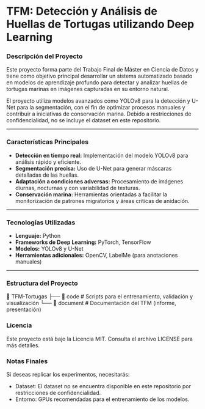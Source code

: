 # **TFM: Detección y Análisis de Huellas de Tortugas utilizando Deep Learning**

### **Descripción del Proyecto**
Este proyecto forma parte del Trabajo Final de Máster en Ciencia de Datos y tiene como objetivo principal desarrollar un sistema automatizado basado en modelos de aprendizaje profundo para detectar y analizar huellas de tortugas marinas en imágenes capturadas en su entorno natural.

El proyecto utiliza modelos avanzados como YOLOv8 para la detección y U-Net para la segmentación, con el fin de optimizar procesos manuales y contribuir a iniciativas de conservación marina. Debido a restricciones de confidencialidad, no se incluye el dataset en este repositorio.

---

### **Características Principales**
- **Detección en tiempo real:** Implementación del modelo YOLOv8 para análisis rápido y eficiente.
- **Segmentación precisa:** Uso de U-Net para generar máscaras detalladas de las huellas.
- **Adaptación a condiciones adversas:** Procesamiento de imágenes diurnas, nocturnas y con variabilidad de texturas.
- **Conservación marina:** Herramientas orientadas a facilitar la monitorización de patrones migratorios y áreas críticas de anidación.

---

### **Tecnologías Utilizadas**
- **Lenguaje:** Python
- **Frameworks de Deep Learning:** PyTorch, TensorFlow
- **Modelos:** YOLOv8 y U-Net
- **Herramientas adicionales:** OpenCV, LabelMe (para anotaciones manuales)

---

### **Estructura del Proyecto**
📂 TFM-Tortugas 
├── 📂 code # Scripts para el entrenamiento, validación y visualización 
└── 📂 document # Documentación del TFM (informe, presentación)


### **Licencia**
Este proyecto está bajo la Licencia MIT. Consulta el archivo LICENSE para más detalles.

### **Notas Finales**
Si deseas replicar los experimentos, necesitarás:
- Dataset: El dataset no se encuentra disponible en este repositorio por restricciones de confidencialidad.
- Entorno: GPUs recomendadas para el entrenamiento de los modelos.